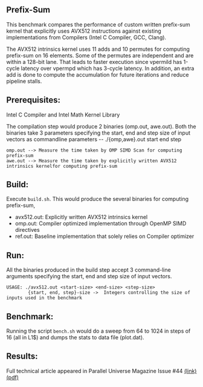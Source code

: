 ## Prefix-Sum

This benchmark compares the performance of custom written prefix-sum kernel that explicitly uses AVX512 instructions against existing implementations from Compilers (Intel C Compiler, GCC, Clang).

The AVX512 intrinsics kernel uses 11 adds and 10 permutes for computing prefix-sum on 16 elements. Some of the permutes are independent and are within a 128-bit lane. That leads to faster execution since vpermild has 1-cycle latency over vpermpd which has 3-cycle latency. In addition, an extra add is done to compute the accumulation for future iterations and reduce pipeline stalls.



## Prerequisites:
Intel C Compiler and Intel Math Kernel Library

The compilation step would produce 2 binaries (omp.out, awe.out). Both the binaries take 3 parameters specifying the start, end and step size of input vectors as commandline parameters -- ./{omp,awe}.out start end step

    omp.out --> Measure the time taken by OMP SIMD Scan for computing prefix-sum
    awe.out --> Measure the time taken by explicitly written AVX512 intrinsics kernelfor computing prefix-sum


## Build: 
Execute `build.sh`. This would produce the several binaries for computing prefix-sum,
- avx512.out: Explicitly written AVX512 intrinsics kernel
- omp.out: Compiler optimized implementation through OpenMP SIMD directives
- ref.out: Baseline implementation that solely relies on Compiler optimizer

## Run: 
All the binaries produced in the build step accept 3 command-line arguments specifying the start, end and step size of input vectors.
```
USAGE: ./avx512.out <start-size> <end-size> <step-size>
        {start, end, step}-size ->  Integers controlling the size of inputs used in the benchmark
```

## Benchmark:
Running the script `bench.sh` would do a sweep from 64 to 1024 in steps of 16 (all in L1$) and dumps the stats to data file (plot.dat).


## Results: 

Full technical article appeared in Parallel Universe Magazine Issue #44 [(link)](https://www.intel.com/content/www/us/en/developer/community/parallel-universe-magazine/overview.html) [(pdf)](./parallel-universe-issue-44.pdf)
